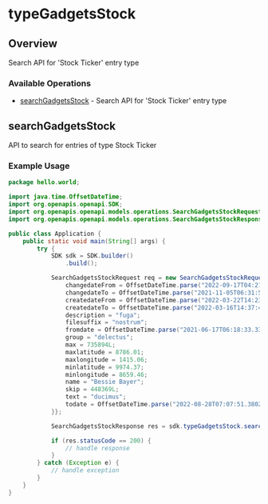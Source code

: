 # typeGadgetsStock

## Overview

Search API for 'Stock Ticker' entry type

### Available Operations

* [searchGadgetsStock](#searchgadgetsstock) - Search API for 'Stock Ticker' entry type

## searchGadgetsStock

API to search for entries of type Stock Ticker

### Example Usage

```java
package hello.world;

import java.time.OffsetDateTime;
import org.openapis.openapi.SDK;
import org.openapis.openapi.models.operations.SearchGadgetsStockRequest;
import org.openapis.openapi.models.operations.SearchGadgetsStockResponse;

public class Application {
    public static void main(String[] args) {
        try {
            SDK sdk = SDK.builder()
                .build();

            SearchGadgetsStockRequest req = new SearchGadgetsStockRequest() {{
                changedateFrom = OffsetDateTime.parse("2022-09-17T04:21:28.778Z");
                changedateTo = OffsetDateTime.parse("2021-11-05T06:31:50.944Z");
                createdateFrom = OffsetDateTime.parse("2022-03-22T14:23:17.198Z");
                createdateTo = OffsetDateTime.parse("2022-03-16T14:37:42.020Z");
                description = "fuga";
                filesuffix = "nostrum";
                fromdate = OffsetDateTime.parse("2021-06-17T06:18:33.339Z");
                group = "delectus";
                max = 735894L;
                maxlatitude = 8786.01;
                maxlongitude = 1415.06;
                minlatitude = 9974.37;
                minlongitude = 8659.46;
                name = "Bessie Bayer";
                skip = 448369L;
                text = "ducimus";
                todate = OffsetDateTime.parse("2022-08-28T07:07:51.380Z");
            }};            

            SearchGadgetsStockResponse res = sdk.typeGadgetsStock.searchGadgetsStock(req);

            if (res.statusCode == 200) {
                // handle response
            }
        } catch (Exception e) {
            // handle exception
        }
    }
}
```
